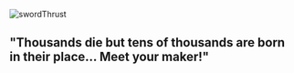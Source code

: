 
![swordThrust](https://github.com/user-attachments/assets/cb293507-4334-4a72-ad90-722e508c7f4d)


## "Thousands die but tens of thousands are born in their place... Meet your maker!"
